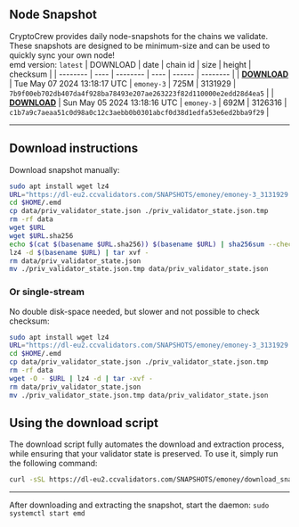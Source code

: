 ## Node Snapshot
CryptoCrew provides daily node-snapshots for the chains we validate. These snapshots are designed to be minimum-size and can be used to quickly sync your own node!  
emd version: `latest`
| DOWNLOAD | date | chain id | size | height | checksum |
| -------- | ---- | -------- | ---- | ------ | -------- |
| **[DOWNLOAD](https://dl-eu2.ccvalidators.com/SNAPSHOTS/emoney/emoney-3_3131929.tar.lz4)** | Tue May 07 2024 13:18:17 UTC | `emoney-3` | 725M | 3131929 | `7b9f00eb702db407da4f928ba78493e207ae263223f82d110000e2edd28d4ea5` |
| **[DOWNLOAD](https://dl-eu2.ccvalidators.com/SNAPSHOTS/emoney/emoney-3_3126316.tar.lz4)** | Sun May 05 2024 13:18:16 UTC | `emoney-3` | 692M | 3126316 | `c1b7a9c7aeaa51c0d98a0c12c3aebb0b0301abcf0d38d1edfa53e6ed2bba9f29` |

---

## Download instructions
Download snapshot manually:
```sh
sudo apt install wget lz4
URL="https://dl-eu2.ccvalidators.com/SNAPSHOTS/emoney/emoney-3_3131929.tar.lz4"
cd $HOME/.emd
cp data/priv_validator_state.json ./priv_validator_state.json.tmp
rm -rf data
wget $URL
wget $URL.sha256
echo $(cat $(basename $URL.sha256)) $(basename $URL) | sha256sum --check
lz4 -d $(basename $URL) | tar xvf -
rm data/priv_validator_state.json
mv ./priv_validator_state.json.tmp data/priv_validator_state.json
```

### Or single-stream
No double disk-space needed, but slower and not possible to check checksum:
```sh
sudo apt install wget lz4
URL="https://dl-eu2.ccvalidators.com/SNAPSHOTS/emoney/emoney-3_3131929.tar.lz4"
cd $HOME/.emd
cp data/priv_validator_state.json ./priv_validator_state.json.tmp
rm -rf data
wget -O - $URL | lz4 -d | tar -xvf -
rm data/priv_validator_state.json
mv ./priv_validator_state.json.tmp data/priv_validator_state.json
```





## Using the download script

The download script fully automates the download and extraction process, while ensuring that your validator state is preserved. To use it, simply run the following command:
```sh
curl -sSL https://dl-eu2.ccvalidators.com/SNAPSHOTS/emoney/download_snapshot.sh | bash
```
---

After downloading and extracting the snapshot, start the daemon: `sudo systemctl start emd`

